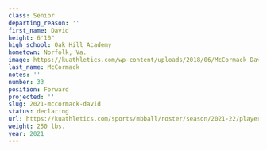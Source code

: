 ```yaml
---
class: Senior
departing_reason: ''
first_name: David
height: 6'10"
high_school: Oak Hill Academy
hometown: Norfolk, Va.
image: https://kuathletics.com/wp-content/uploads/2018/06/McCormack_David_06252018-1024x853.jpg
last_name: McCormack
notes: ''
number: 33
position: Forward
projected: ''
slug: 2021-mccormack-david
status: declaring
url: https://kuathletics.com/sports/mbball/roster/season/2021-22/player/david-mccormack/
weight: 250 lbs.
year: 2021
---
```

